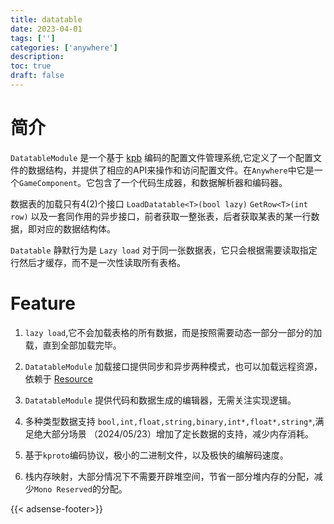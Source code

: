 ```yaml
---
title: datatable
date: 2023-04-01
tags: ['']
categories: ['anywhere']
description: 
toc: true
draft: false
---
```




# 简介

`DatatableModule` 是一个基于 [kpb](/post/kproto) 编码的配置文件管理系统,它定义了一个配置文件的数据结构，并提供了相应的API来操作和访问配置文件。在`Anywhere`中它是一个`GameComponent`。它包含了一个代码生成器，和数据解析器和编码器。

数据表的加载只有4(2)个接口  `LoadDatatable<T>(bool lazy)` `GetRow<T>(int row)` 以及一套同作用的异步接口，前者获取一整张表，后者获取某表的某一行数据，即对应的数据结构体。


`Datatable` 静默行为是 `Lazy load` 对于同一张数据表，它只会根据需要读取指定行然后才缓存，而不是一次性读取所有表格。


# Feature

1. `lazy load`,它不会加载表格的所有数据，而是按照需要动态一部分一部分的加载，直到全部加载完毕。

2. `DatatableModule` 加载接口提供同步和异步两种模式，也可以加载远程资源，依赖于 [Resource](/post/anywhere/2)

3. `DatatableModule` 提供代码和数据生成的编辑器，无需关注实现逻辑。

4. 多种类型数据支持 `bool,int,float,string,binary,int*,float*,string*`,满足绝大部分场景
    （2024/05/23）增加了定长数据的支持，减少内存消耗。

5. 基于`kproto`编码协议，极小的二进制文件，以及极快的编解码速度。

6. 栈内存映射，大部分情况下不需要开辟堆空间，节省一部分堆内存的分配，减少`Mono Reserved`的分配。 


{{< adsense-footer>}}
